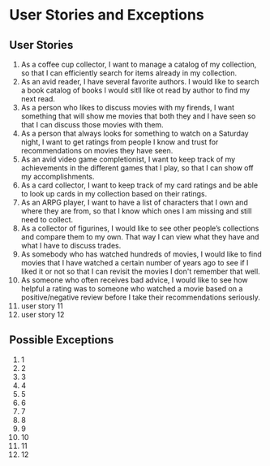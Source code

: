 # User Stories and Exceptions
## User Stories
1. As a coffee cup collector, I want to manage a catalog of my collection, so that I can efficiently search for items already in my collection.
2. As an avid reader, I have several favorite authors. I would like to search a book catalog of books I would sitll like ot read by author to find my next read.
3. As a person who likes to discuss movies with my firends, I want something that will show me movies that both they and I have seen so that I can discuss those movies with them.
4. As a person that always looks for something to watch on a Saturday night, I want to get ratings from people I know and trust for recommendations on movies they have seen.
5. As an avid video game completionist, I want to keep track of my achievements in the different games that I play, so that I can show off my accomplishments.
6. As a card collector, I want to keep track of my card ratings and be able to look up cards in my collection based on their ratings.
7. As an ARPG player, I want to have a list of characters that I own and where they are from, so that I know which ones I am missing and still need to collect.
8. As a collector of figurines, I would like to see other people’s collections and compare them to my own. That way I can view what they have and what I have to discuss trades.
9. As somebody who has watched hundreds of movies, I would like to find movies that I have watched a certain number of years ago to see if I liked it or not so that I can revisit the movies I don't remember that well.
10. As someone who often receives bad advice, I would like to see how helpful a rating was to someone who watched a movie based on a positive/negative review before I take their recommendations seriously.
11. user story 11
12. user story 12

## Possible Exceptions
1. 1
2. 2
3. 3
4. 4
5. 5
6. 6
7. 7
8. 8
9. 9
10. 10
11. 11
12. 12

